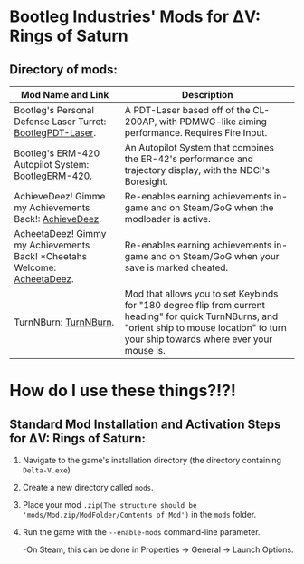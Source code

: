 # Bootleg Industries' Mods for ΔV: Rings of Saturn
## Directory of mods:

| Mod Name and Link | Description |
| --- | --- |
| Bootleg's Personal Defense Laser Turret: [BootlegPDT-Laser](https://github.com/digitalbarrito/BootlegIndustries/tree/main/BootlegPDT-Laser). | A PDT-Laser based off of the CL-200AP, with PDMWG-like aiming performance. Requires Fire Input. |
| Bootleg's ERM-420 Autopilot System: [BootlegERM-420](https://github.com/digitalbarrito/BootlegIndustries/tree/main/BootlegERM-420). | An Autopilot System that combines the ER-42's performance and trajectory display, with the NDCI's Boresight. |
| AchieveDeez! Gimme my Achievements Back!: [AchieveDeez](https://github.com/digitalbarrito/BootlegIndustries/tree/main/AchieveDeez). | Re-enables earning achievements in-game and on Steam/GoG when the modloader is active. |
| AcheetaDeez! Gimmy my Achievements Back! *Cheetahs Welcome: [AcheetaDeez](https://github.com/digitalbarrito/BootlegIndustries/tree/main/AcheetaDeez). | Re-enables earning achievements in-game and on Steam/GoG when your save is marked cheated. |
| TurnNBurn: [TurnNBurn](https://github.com/digitalbarrito/BootlegIndustries/tree/main/TurnNBurn). | Mod that allows you to set Keybinds for "180 degree flip from current heading" for quick TurnNBurns, and "orient ship to mouse location" to turn your ship towards where ever your mouse is. |

# How do I use these things?!?!
## Standard Mod Installation and Activation Steps for ΔV: Rings of Saturn:

1) Navigate to the game's installation directory (the directory containing `Delta-V.exe`)
2) Create a new directory called `mods`.
3) Place your mod `.zip(The structure should be 'mods/Mod.zip/ModFolder/Contents of Mod')` in the `mods` folder.
4) Run the game with the `--enable-mods` command-line parameter.
       
    -On Steam, this can be done in Properties → General → Launch Options.
